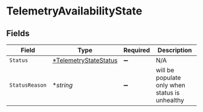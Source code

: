 # TelemetryAvailabilityState


## Fields

| Field                                                                | Type                                                                 | Required                                                             | Description                                                          |
| -------------------------------------------------------------------- | -------------------------------------------------------------------- | -------------------------------------------------------------------- | -------------------------------------------------------------------- |
| `Status`                                                             | [*TelemetryStateStatus](../../models/shared/telemetrystatestatus.md) | :heavy_minus_sign:                                                   | N/A                                                                  |
| `StatusReason`                                                       | **string*                                                            | :heavy_minus_sign:                                                   | will be populate only when status is unhealthy                       |